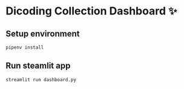 # Dicoding Collection Dashboard ✨

## Setup environment
```
pipenv install

```

## Run steamlit app
```
streamlit run dashboard.py
```

